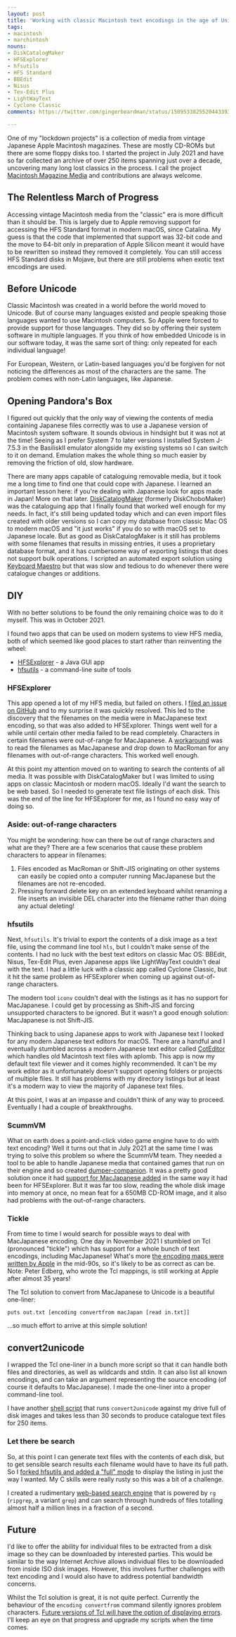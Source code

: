 ```yaml
---
layout: post
title: 'Working with classic Macintosh text encodings in the age of Unicode'
tags:
- macintosh
- marchintosh
nouns:
- DiskCatalogMaker
- HFSExplorer
- hfsutils
- HFS Standard
- BBEdit
- Nisus
- Tex-Edit Plus
- LightWayText
- Cyclone Classic
comments: https://twitter.com/gingerbeardman/status/1509533825520443393

---
```


One of my "lockdown projects" is a collection of media from vintage Japanese Apple Macintosh magazines. These are mostly CD-ROMs but there are some floppy disks too. I started the project in July 2021 and have so far collected an archive of over 250 items spanning just over a decade, uncovering many long lost classics in the process. I call the project [Macintosh Magazine Media](https://www.patreon.com/posts/58097660) and contributions are always welcome.

## The Relentless March of Progress

Accessing vintage Macintosh media from the "classic" era is more difficult than it should be. This is largely due to Apple removing support for accessing the HFS Standard format in modern macOS, since Catalina. My guess is that the code that implemented that support was 32-bit code and the move to 64-bit only in preparation of Apple Silicon meant it would have to be rewritten so instead they removed it completely. You can still access HFS Standard disks in Mojave, but there are still problems when exotic text encodings are used.

## Before Unicode

Classic Macintosh was created in a world before the world moved to Unicode. But of course many languages existed and people speaking those languages wanted to use Macintosh computers. So Apple were forced to provide support for those languages. They did so by offering their system software in multiple languages. If you think of how embedded Unicode is in our software today, it was the same sort of thing: only repeated for each individual language!

For European, Western, or Latin-based languages you'd be forgiven for not noticing the differences as most of the characters are the same. The problem comes with non-Latin languages, like Japanese.

## Opening Pandora's Box

I figured out quickly that the only way of viewing the contents of media containing Japanese files correctly was to use a Japanese version of Macintosh system software. It sounds obvious in hindsight but it was not at the time! Seeing as I prefer System 7 to later versions I installed System J-7.5.3 in the BasiliskII emulator alongside my existing systems so I can switch to it on demand. Emulation makes the whole thing so much easier by removing the friction of old, slow hardware.

There are many apps capable of cataloguing removable media, but it took me a long time to find one that could cope with Japanese. I learned an important lesson here: if you're dealing with Japanese look for apps made in Japan! More on that later. [DiskCatalogMaker](https://macintoshgarden.org/apps/diskcatalogmaker) (formerly DiskChoboMaker) was the cataloguing app that I finally found that worked well enough for my needs. In fact, it's still being updated today which and can even import files created with older versions so I can copy my database from classic Mac OS to modern macOS and "it just works" if you do so with macOS set to Japanese locale. But as good as DiskCatalogMaker is it still has problems with some filenames that results in missing entries, it uses a proprietary database format, and it has cumbersome way of exporting listings that does not support bulk operations. I scripted an automated export solution using [Keyboard Maestro](https://www.keyboardmaestro.com) but that was slow and tedious to do whenever there were catalogue changes or additions.

## DIY

With no better solutions to be found the only remaining choice was to do it myself. This was in October 2021.

I found two apps that can be used on modern systems to view HFS media, both of which seemed like good places to start rather than reinventing the wheel:
- [HFSExplorer](https://github.com/unsound/hfsexplorer) - a Java GUI app
- [hfsutils](https://www.mars.org/home/rob/proj/hfs/) - a command-line suite of tools

### HFSExplorer

This app opened a lot of my HFS media, but failed on others. I [filed an issue on GitHub](https://github.com/unsound/hfsexplorer/issues/15) and to my surprise it was quickly resolved. This led to the discovery that the filenames on the media were in MacJapanese text encoding, so that was also added to HFSExplorer. Things went well for a while until certain other media failed to be read completely. Characters in certain filenames were out-of-range for MacJapanese. A [workaround](https://github.com/unsound/hfsexplorer/issues/26) was to read the filenames as MacJapanese and drop down to MacRoman for any filenames with out-of-range characters. This worked well enough.


At this point my attention moved on to wanting to search the contents of all media. It was possible with DiskCatalogMaker but I was limited to using apps on classic Macintosh or modern macOS. Ideally I'd want the search to be web based. So I needed to generate text file listings of each disk. This was the end of the line for HFSExplorer for me, as I found no easy way of doing so.

### Aside: out-of-range characters

You might be wondering: how can there be out of range characters and what are they? There are a few scenarios that cause these problem characters to appear in filenames:
1. Files encoded as MacRoman or Shift-JIS originating on other systems can easily be copied onto a computer running MacJapanese but the filenames are not re-encoded.
2. Pressing forward delete key on an extended keyboard whilst renaming a file inserts an invisible DEL character into the filename rather than doing any actual deleting!

### hfsutils

Next, `hfsutils`. It's trivial to export the contents of a disk image as a text file, using the command line tool `hls`, but I couldn't make sense of the contents. I had no luck with the best text editors on classic Mac OS: BBEdit, Nisus, Tex-Edit Plus, even Japanese apps like LightWayText couldn't deal with the text. I had a little luck with a classic app called Cyclone Classic, but it hit the same problem as HFSExplorer when coming up against out-of-range characters.

The modern tool `iconv` couldn't deal with the listings as it has no support for MacJapanese. I could get by processing as Shift-JIS and forcing unsupported characters to be ignored. But it wasn't a good enough solution: MacJapanese is not Shift-JIS.

Thinking back to using Japanese apps to work with Japanese text I looked for any modern Japanese text editors for macOS. There are a handful and I eventually stumbled across a modern Japanese text editor called [CotEditor](https://coteditor.com) which handles old Macintosh text files with aplomb. This app is now my default text file viewer and it comes highly recommended. It can't be my work editor as it unfortunately doesn't support opening folders or projects of multiple files. It still has problems with my directory listings but at least it's a modern way to view the majority of Japanese text files.

At this point, I was at an impasse and couldn't think of any way to proceed. Eventually I had a couple of breakthroughs.

### ScummVM

What on earth does a point-and-click video game engine have to do with text encoding? Well it turns out that in July 2021 at the same time I was trying to solve this problem so where the ScummVM team. They needed a tool to be able to handle Japanese media that contained games that run on their engine and so created [dumper-companion](https://github.com/einstein95/scummvm/blob/master/devtools/dumper-companion.py). It was a pretty good solution once it had [support for MacJapanese added](https://github.com/scummvm/scummvm/pull/3485) in the same way it had been for HFSExplorer. But it was far too slow, reading the whole disk image into memory at once, no mean feat for a 650MB CD-ROM image, and it also had problems with the out-of-range characters.

### Tickle

From time to time I would search for possible ways to deal with MacJapanese encoding. One day in November 2021 I stumbled on Tcl (pronounced "tickle") which has support for a whole bunch of text encodings, including MacJapanese! What's more [the encoding maps were written by Apple](https://opensource.apple.com/source/tcl/tcl-10/tcl/tools/encoding/macJapan.txt) in the mid-90s, so it's likely to be as correct as can be. Note: Peter Edberg, who wrote the Tcl mappings, is still working at Apple after almost 35 years!

The Tcl solution to convert from MacJapanese to Unicode is a beautiful one-liner:

    puts out.txt [encoding convertfrom macJapan [read in.txt]]

...so much effort to arrive at this simple solution!

## convert2unicode

I wrapped the Tcl one-liner in a bunch more script so that it can handle both files and directories, as well as wildcards and stdin. It can also list all known encodings, and can take an argument representing the source encoding (of course it defaults to MacJapanese). I made the one-liner into a proper command-line tool.

<script src="https://gist.github.com/gingerbeardman/4a3b66236e018b72b32ca17953474e12.js"></script>

I have another [shell script](https://gist.github.com/gingerbeardman/892e2c92b6fe17838a1443608c111a56) that runs `convert2unicode` against my drive full of disk images and takes less than 30 seconds to produce catalogue text files for 250 items.

### Let there be search

So, at this point I can generate text files with the contents of each disk, but to get sensible search results each filename would have to have its full path. So I [forked hfsutils and added a "full" mode](https://github.com/gingerbeardman/hfsutils) to display the listing in just the way I wanted. My C skills were really rusty so this was a bit of a challenge.

I created a rudimentary [web-based search engine](https://www.gingerbeardman.com/mmm/) that is powered by `rg` (`ripgrep`, a variant `grep`) and can search through hundreds of files totalling almost half a million lines in a fraction of a second.

## Future

I'd like to offer the ability for individual files to be extracted from a disk image so they can be downloaded by interested parties. This would be similar to the way Internet Archive allows individual files to be downloaded from inside ISO disk images. However, this involves further challenges with text encoding and I would also have to address potential bandwidth concerns.

Whilst the Tcl solution is great, it is not quite perfect. Currently the behaviour of the `encoding convertfrom` command silently ignores problem characters. [Future versions of Tcl will have the option of displaying errors](https://core.tcl-lang.org/tcl/info/535705ffffffffff). I'll keep an eye on that progress and upgrade my scripts when the time comes.
